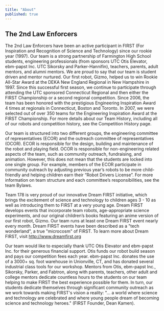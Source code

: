 ```yaml
---
title: "About"
published: true
---
```


## The 2nd Law Enforcers

The 2nd Law Enforcers have been an active participant in FIRST (For Inspiration and Recognition of Science and Technology) since our rookie year (1997). Our team is a strong partnership of Farmington High School students, engineering professionals (from sponsors UTC Otis Elevator, ebm-papst Inc. UTC Sikorsky and Parker-Hannifin), teachers, parents, adult mentors, and alumni mentors. We are proud to say that our team is student driven and mentor nurtured. Our first robot, Gizmo, helped us to win Rookie All-Star Award at the DEKA New England Regional in New Hampshire in 1997. Since this successful first season, we continue to participate through attending the UTC sponsored Connecticut Regional and then either the FIRST Championship or a second regional competition. Since 2006, the team has been honored with the prestigious Engineering Inspiration Award 4 times at regionals in Connecticut, Boston and Toronto. In 2007, we were selected out of over 350 teams for the Engineering Inspiration Award at the FIRST Championship. For more details about our Team History, including all of our robots and competition history, see the Competition History page.

Our team is structured into two different groups, the engineering committee of representatives (ECOR) and the outreach committee of representatives (OCOR). ECOR is responsible for the design, building and maintenance of the robot and playing field. OCOR is responsible for non-engineering related aspects of the team, such as community outreach, fundraising, and animation. However, this does not mean that the students are locked into one single group. For example, members of the ECOR participate in community outreach by adjusting previous year’s robots to be more child-friendly and helping children earn their “Robot Drivers License”. For more information on team structure and each committee’s responsibilities, see the team Bylaws.

Team 178 is very proud of our innovative Dream FIRST initiative, which brings the excitement of science and technology to children ages 3 - 10 as well as introducing them to FIRST at a very young age. Dream FIRST develops events that incorporate team robots, age-appropriate science experiments, and our original children’s books featuring an anime version of our first robot, Gizmo. Our team runs at least one Dream FIRST event nearly every month. Dream FIRST events have been described as a "tech wonderland", a true "microcosm" of FIRST. To learn more about Dream FIRST, visit http://www.dreamfirst.org

Our team would like to especially thank UTC Otis Elevator and ebm-papst Inc. for their generous financial support. Otis funds our robot build season and pays our competition fees each year. ebm-papst Inc. donates the use of a 3000+ sq. foot warehouse in Unionville, CT, and has donated several industrial class tools for our workshop. Mentors from Otis, ebm-papst Inc., Sikorsky, Parker, and Fabtron, along with parents, teachers, other adult and college mentors dedicate countless hours to the students on our team helping to make FIRST the best experience possible for them. In turn, our students dedicate themselves through significant community outreach as we work towards making FIRST's vision a reality: "... a world where science and technology are celebrated and where young people dream of becoming science and technology heroes." (FIRST Founder, Dean Kamen).
